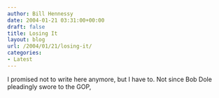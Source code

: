 ```yaml
---
author: Bill Hennessy
date: 2004-01-21 03:31:00+00:00
draft: false
title: Losing It
layout: blog
url: /2004/01/21/losing-it/
categories:
- Latest
---
```


I promised not to write here anymore, but I have to. Not since Bob Dole pleadingly swore to the GOP, 
